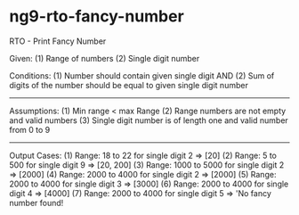 # ng9-rto-fancy-number

RTO - Print Fancy Number

Given: 
(1) Range of numbers 
(2) Single digit number

Conditions: 
(1) Number should contain given single digit AND
(2) Sum of digits of the number should be equal to given single digit number

------------------------------

Assumptions: 
(1) Min range < max Range 
(2) Range numbers are not empty and valid numbers 
(3) Single digit number is of length one and valid number from 0 to 9

------------------------------

Output Cases:
(1) Range: 18 to 22 for single digit 2 => [20]
(2) Range: 5 to 500 for single digit 9 => [20, 200]
(3) Range: 1000 to 5000 for single digit 2 => [2000]
(4) Range: 2000 to 4000 for single digit 2 => [2000]
(5) Range: 2000 to 4000 for single digit 3 => [3000]
(6) Range: 2000 to 4000 for single digit 4 => [4000]
(7) Range: 2000 to 4000 for single digit 5 => 'No fancy number found!
